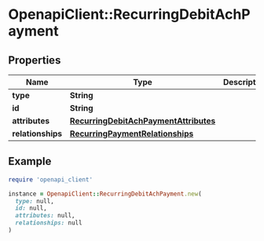 # OpenapiClient::RecurringDebitAchPayment

## Properties

| Name | Type | Description | Notes |
| ---- | ---- | ----------- | ----- |
| **type** | **String** |  | [optional] |
| **id** | **String** |  | [optional] |
| **attributes** | [**RecurringDebitAchPaymentAttributes**](RecurringDebitAchPaymentAttributes.md) |  |  |
| **relationships** | [**RecurringPaymentRelationships**](RecurringPaymentRelationships.md) |  |  |

## Example

```ruby
require 'openapi_client'

instance = OpenapiClient::RecurringDebitAchPayment.new(
  type: null,
  id: null,
  attributes: null,
  relationships: null
)
```

